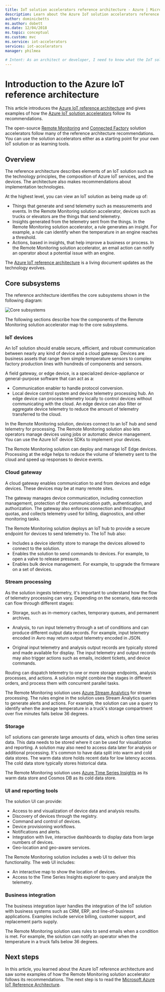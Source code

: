 ```yaml
---
title: IoT solution accelerators reference architecture - Azure | Microsoft Docs
description: Learn about the Azure IoT solution accelerators reference architecure. The existing solution accelerators leverage this reference architecture. You can also use the reference architecture when you build your own custom IoT solutions.
author: dominicbetts
ms.author: dobett
ms.date: 12/04/2018
ms.topic: conceptual
ms.custom: mvc
ms.service: iot-accelerators
services: iot-accelerators
manager: philmea

# Intent: As an architect or developer, I need to know what the IoT solution accelerators reference architecture is, so I can understand if it can help me to build my IoT solution.
---
```


# Introduction to the Azure IoT reference architecture

This article introduces the [Azure IoT reference architecture](https://aka.ms/iotrefarchitecture) and gives examples of how the [Azure IoT solution accelerators](about-iot-accelerators.md) follow its recommendations.

The open-source [Remote Monitoring](iot-accelerators-remote-monitoring-sample-walkthrough.md) and [Connected Factory](iot-accelerators-connected-factory-sample-walkthrough.md) solution accelerators follow many of the reference architecture recommendations. You can use the solution accelerators either as a starting point for your own IoT solution or as learning tools.

## Overview

The reference architecture describes elements of an IoT solution such as the technology principles, the composition of Azure IoT services, and the devices. The architecture also makes recommendations about implementation technologies.

At the highest level, you can view an IoT solution as being made up of:

* Things that generate and send telemetry such as measurements and events. In the Remote Monitoring solution accelerator, devices such as trucks or elevators are the things that send telemetry.
* Insights generated from the telemetry sent from the things. In the Remote Monitoring solution accelerator, a rule generates an insight. For example, a rule can identify when the temperature in an engine reaches a threshold.
* Actions, based in insights, that help improve a business or process. In the Remote Monitoring solution accelerator, an email action can notify an operator about a potential issue with an engine.

The [Azure IoT reference architecture](https://aka.ms/iotrefarchitecture) is a living document updates as the technology evolves.

## Core subsystems

The reference architecture identifies the core subsystems shown in the following diagram:

![Core subsystems](media/iot-accelerators-architecture-overview/CoreSubsystems.png)

The following sections describe how the components of the Remote Monitoring solution accelerator map to the core subsystems.

### IoT devices

An IoT solution should enable secure, efficient, and robust communication between nearly any kind of device and a cloud gateway. Devices are business assets that range from simple temperature sensors to complex factory production lines with hundreds of components and sensors.

A field gateway, or edge device, is a specialized device-appliance or general-purpose software that can act as a:

* Communication enabler to handle protocol conversion.
* Local device control system and device telemetry processing hub. An edge device can process telemetry locally to control devices without communicating with the cloud. An edge device can also filter or aggregate device telemetry to reduce the amount of telemetry transferred to the cloud.

In the Remote Monitoring solution, devices connect to an IoT hub and send telemetry for processing. The Remote Monitoring solution also lets operators manage devices using jobs or automatic device management. You can use the Azure IoT device SDKs to implement your devices.

The Remote Monitoring solution can deploy and manage IoT Edge devices. Processing at the edge helps to reduce the volume of telemetry sent to the cloud and speed up responses to device events.

### Cloud gateway

A cloud gateway enables communication to and from devices and edge devices. These devices may be at many remote sites.

The gateway manages device communication, including connection management, protection of the communication path, authentication, and authorization. The gateway also enforces connection and throughput quotas, and collects telemetry used for billing, diagnostics, and other monitoring tasks.

The Remote Monitoring solution deploys an IoT hub to provide a secure endpoint for devices to send telemetry to. The IoT hub also:

* Includes a device identity store to manage the devices allowed to connect to the solution.
* Enables the solution to send commands to devices. For example, to open a valve to release pressure.
* Enables bulk device management. For example, to upgrade the firmware on a set of devices.

### Stream processing

As the solution ingests telemetry, it's important to understand how the flow of telemetry processing can vary. Depending on the scenario, data records can flow through different stages:

* Storage, such as in-memory caches, temporary queues, and permanent archives.

* Analysis, to run input telemetry through a set of conditions and can produce different output data records. For example, input telemetry encoded in Avro may return output telemetry encoded in JSON.

* Original input telemetry and analysis output records are typically stored and made available for display. The input telemetry and output records may also trigger actions such as emails, incident tickets, and device commands.

Routing can dispatch telemetry to one or more storage endpoints, analysis processes, and actions. A solution might combine the stages in different orders, and process them with concurrent parallel tasks.

The Remote Monitoring solution uses [Azure Stream Analytics](/azure/stream-analytics/) for stream processing. The rules engine in the solution uses Stream Analytics queries to generate alerts and actions. For example, the solution can use a query to identify when the average temperature in a truck's storage compartment over five minutes falls below 36 degrees.

### Storage

IoT solutions can generate large amounts of data, which is often time series data. This data needs to be stored where it can be used for visualization and reporting. A solution may also need to access data later for analysis or additional processing. It's common to have data split into warm and cold data stores. The warm data store holds recent data for low latency access. The cold data store typically stores historical data.

The Remote Monitoring solution uses [Azure Time Series Insights](/azure/time-series-insights/) as its warm data store and Cosmos DB as its cold data store.

### UI and reporting tools

The solution UI can provide:

* Access to and visualization of device data and analysis results.
* Discovery of devices through the registry.
* Command and control of devices.
* Device provisioning workflows.
* Notifications and alerts.
* Integration with live, interactive dashboards to display data from large numbers of devices.  
* Geo-location and geo-aware services.

The Remote Monitoring solution includes a web UI to deliver this functionality. The web UI includes:

* An interactive map to show the location of devices.
* Access to the Time Series Insights explorer to query and analyze the telemetry.

### Business integration

The business integration layer handles the integration of the IoT solution with business systems such as CRM, ERP, and line-of-business applications. Examples include service billing, customer support, and replacement parts supply.

The Remote Monitoring solution uses rules to send emails when a condition is met. For example, the solution can notify an operator when the temperature in a truck falls below 36 degrees.

## Next steps

In this article, you learned about the Azure IoT reference architecture and saw some examples of how the Remote Monitoring solution accelerator follows its recommendations. The next step is to read the [Microsoft  Azure IoT Reference Architecture](https://aka.ms/iotrefarchitecture).